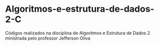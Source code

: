 # Algoritmos-e-estrutura-de-dados-2-C
Códigos realizados na disciplina de Algoritmos e Estrutura de Dados 2  ministrada pelo professor Jefferson Oliva
